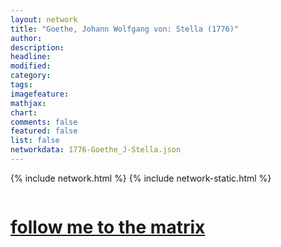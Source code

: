 ```yaml
---
layout: network
title: "Goethe, Johann Wolfgang von: Stella (1776)"
author:
description:
headline:
modified:
category:
tags: 
imagefeature: 
mathjax: 
chart: 
comments: false
featured: false
list: false
networkdata: 1776-Goethe_J-Stella.json
---
```

{% include network.html %}
{% include network-static.html %}
<div class="row">
  <div class="small-5 small-centered columns"><a href="/matrix126"><h1>follow me to the matrix</h1></a>
</div>
</div>
